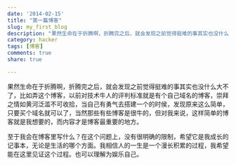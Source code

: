 ```yaml
---
date: '2014-02-15'
title: "第一篇博客" 
slug: my_first_blog 
description: "果然生命在于折腾啊，折腾完之后，就会发现之前觉得挺难的事其实也没什么大不了，比如弄这个博客，以前对技术牛人的评判标准就是有个自己域名的博客，崇拜之情如黄河泛滥不可收拾，当自己有勇气去搭建一个的时侯，发现原来这么简单，只要买个域名就可以了，当然那些有些博客是很牛的，但对我来说，这样简单的博客就是我想要的，而内容才是博客最重要的地方。"  
category: hacker 
tags: [博客]
comments: true 
share: true

---
```


果然生命在于折腾啊，折腾完之后，就会发现之前觉得挺难的事其实也没什么大不了，比如弄这个博客，以前对技术牛人的评判标准就是有个自己域名的博客，崇拜之情如黄河泛滥不可收拾，当自己有勇气去搭建一个的时侯，发现原来这么简单，只要买个域名就可以了，当然那些有些博客是很牛的，但对我来说，这样简单的博客就是我想要的，而内容才是博客最重要的地方。


   
至于我会在博客里写什么？在这个问题上，没有很明确的限制，希望它是我成长的记事本，无论是生活的哪个方面。我相信人的一生是一个漫长积累的过程，我希望能在这里见证这个过程。也可以理解为娱乐自己。